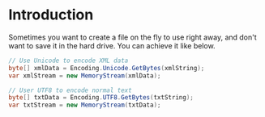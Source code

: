 # Introduction

Sometimes you want to create a file on the fly to use right away, and don't want to save it in the hard drive. You can achieve it like below.

```cs
// Use Unicode to encode XML data
byte[] xmlData = Encoding.Unicode.GetBytes(xmlString);
var xmlStream = new MemoryStream(xmlData);

// User UTF8 to encode normal text
byte[] txtData = Encoding.UTF8.GetBytes(txtString);
var txtStream = new MemoryStream(txtData);
```